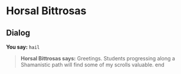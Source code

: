# Horsal Bittrosas
## Dialog

**You say:** `hail`



>**Horsal Bittrosas says:** Greetings. Students progressing along a Shamanistic path will find some of my scrolls valuable.
end
